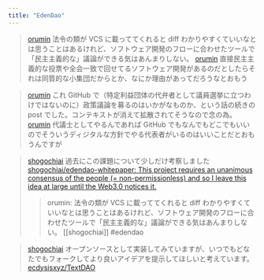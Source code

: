 ```yaml
---
title: "EdenDao"
---
```


> [orumin](https://x.com/orumin/status/1805685153148420168) 法令の類が VCS に載っててくれると diff わかりやすくていいなとは思うことはあるけれど、ソフトウェア開発のフローに合わせたツールで「民主主義的な」議論ができる気はあんまりしない。
> [orumin](https://x.com/orumin/status/1805685155220406599) 直接民主主義的な投票や全会一致で回せてるソフトウェア開発があるのだとしたらそれは同質的な小集団だからとか、なにか理由があってだろうなとおもう

> [orumin](https://x.com/orumin/status/1805798200764514433) これ GitHub で（特定利益団体の代弁者として議員選挙に立つわけではないのに）政策議論を募るのはいかがなものか、という話の続きの post でした。コンテキストが消えて拡散されてそうなので念の為。
> [orumin](https://x.com/orumin/status/1805798493585555544) 代議士としてやるんであれば GitHub でもなんでもどこでもいいのでそういうディジタルな方針でやる代表者がいるのはいいことだとおもうんですが

> [shogochiai](https://x.com/shogochiai/status/1805781139199869187) 過去にこの課題について少しだけ考察しました
>  [shogochiai/edendao-whitepaper: This project requires an unanimous consensus of the people (= non-permissionless) and so I leave this idea at large until the Web3.0 notices it.](https://github.com/shogochiai/edendao-whitepaper)
>  >orumin: 法令の類が VCS に載っててくれると diff わかりやすくていいなとは思うことはあるけれど、ソフトウェア開発のフローに合わせたツールで「民主主義的な」議論ができる気はあんまりしない。
[[shogochiai]]
#edendao

> [shogochiai](https://x.com/shogochiai/status/1805781531711131860) オープンソースとして実装してみていますが、いつでもどなたでもフォークしてより良いアイデアを提示してほしいと考えています。
[ecdysisxyz/TextDAO](https://github.com/ecdysisxyz/TextDAO)
